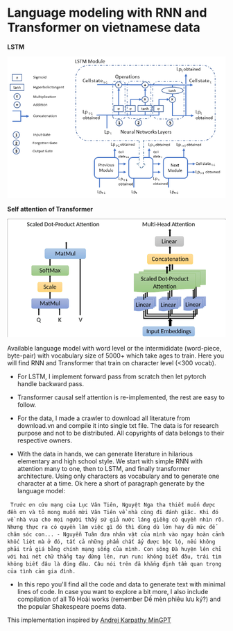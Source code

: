 # Language modeling with RNN and Transformer on vietnamese data
**LSTM**

<img src='images/General-scheme-of-an-Long-Short-Term-Memory-neural-networks-LSTM-for-L-p-The.ppm' width=600>

**Self attention of Transformer**

<img src='images/The-scaled-dot-product-attention-and-multi-head-self-attention.png' width=600>

Available language model with word level or the intermididate (word-piece, byte-pair) with vocabulary size of 5000+ which take ages to train. Here you will find RNN and Transformer that train on character level (<300 vocab). 
- For LSTM, I implement forward pass from scratch then let pytorch handle backward pass.
- Transformer causal self attention is re-implemented, the rest are easy to follow.
- For the data, I made a crawler to download all literature from download.vn and compile it into single txt file. The data is for research purpose and not to be distributed.
All copyrights of data belongs to their respective owners.

- With the data in hands, we can generate literature in hilarious elementary and high school style. We start with simple RNN with attention many to one, then to LSTM, and finally transformer architecture. Using only characters as vocabulary and to generate one character at a time. Ok here a short of paragraph generate by the language model:

``` Trước ơn cứu mạng của Lục Vân Tiên, Nguyệt Nga tha thiết muốn được đền ơn và tỏ mong muốn mời Vân Tiên về nhà cùng đi đánh giặc. Khi đó về nhà vua cho mọi người thấy sứ giả nước láng giềng có quyền nhìn rõ. Nhưng thực ra có quyền làm việc gì đó thì dùng dù lớn hay đủ mức để chăm sóc con... - Nguyễn Tuân đưa nhân vật của mình vào ngay hoàn cảnh khốc liệt mà ở đó, tất cả những phẩm chất ấy được bộc lộ, nếu không phải trả giá bằng chính mạng sống của mình. Con sông Đà huyện lên chỉ với hai nét chữ thẳng tay đứng lên, run run: không biết đâu, trái tim không biết đâu là đúng đâu. Câu nói trên đã khẳng định tầm quan trọng của tình cảm gia đình.```

- In this repo you'll find all the code and data to generate text with minimal lines of code. In case you want to explore a bit more, I also include compilation of all Tô Hoài works (remember Dế mèn phiêu lưu ký?) and the popular Shakespeare poems data.


This implementation inspired by <a href='https://github.com/karpathy/minGPT'>Andrej Karpathy MinGPT</a>

